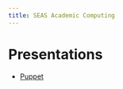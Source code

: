 ```yaml
---
title: SEAS Academic Computing
---
```

Presentations
=============

- [Puppet](puppet-presentation/slides.html)

